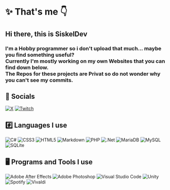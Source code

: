 # ✨ That's me 👇

## Hi there, this is SiskelDev
### I'm a Hobby programmer so i don't upload that much... maybe you find something useful?<br>Currently I'm mostly working on my own Websites that you can find down below. <br>The Repos for these projects are Privat so do not wonder why you can't see my commits.
## 💬 Socials

[![X](https://img.shields.io/badge/X-black.svg?style=for-the-badge&logo=X&logoColor=white)](https://x.com/SiskelDev)
[![Twitch](https://img.shields.io/badge/Twitch-%239146FF.svg?style=for-the-badge&logo=Twitch&logoColor=white)](https://twitch.tv/siskeldev)

## #️⃣ Languages I use

![C#](https://img.shields.io/badge/c%23-%23239120.svg?style=for-the-badge&logo=csharp&logoColor=white) ![CSS3](https://img.shields.io/badge/css3-%231572B6.svg?style=for-the-badge&logo=css3&logoColor=white) ![HTML5](https://img.shields.io/badge/html5-%23E34F26.svg?style=for-the-badge&logo=html5&logoColor=white) ![Markdown](https://img.shields.io/badge/markdown-%23000000.svg?style=for-the-badge&logo=markdown&logoColor=white) ![PHP](https://img.shields.io/badge/php-%23777BB4.svg?style=for-the-badge&logo=php&logoColor=white) ![.Net](https://img.shields.io/badge/.NET-5C2D91?style=for-the-badge&logo=.net&logoColor=white) ![MariaDB](https://img.shields.io/badge/MariaDB-003545?style=for-the-badge&logo=mariadb&logoColor=white) ![MySQL](https://img.shields.io/badge/mysql-%2300000f.svg?style=for-the-badge&logo=mysql&logoColor=white) ![SQLite](https://img.shields.io/badge/sqlite-%2307405e.svg?style=for-the-badge&logo=sqlite&logoColor=white)

## 🖥️ Programs and Tools I use

![Adobe After Effects](https://img.shields.io/badge/Adobe%20After%20Effects-9999FF.svg?style=for-the-badge&logo=adobeaftereffects&logoColor=white) 
![Adobe Photoshop](https://img.shields.io/badge/adobe%20photoshop-%2331A8FF.svg?style=for-the-badge&logo=adobephotoshop&logoColor=white) 
![Visual Studio Code](https://img.shields.io/badge/-Visual%20Studio%20Code-007ACC?style=for-the-badge&logo=visualstudiocode&logoColor=white)
![Unity](https://img.shields.io/badge/-Unity-000000?style=for-the-badge&logo=unity&logoColor=white)
![Spotify](https://img.shields.io/badge/-Spotify-1DB954?style=for-the-badge&logo=spotify&logoColor=white)
![Vivaldi](https://img.shields.io/badge/-Vivaldi-EF3939?style=for-the-badge&logo=vivaldi&logoColor=white)
